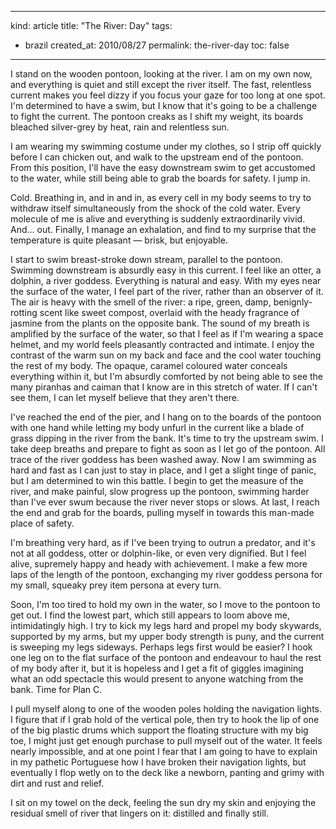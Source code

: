 -----
kind: article
title: "The River: Day"
tags:
- brazil
created_at: 2010/08/27
permalink: the-river-day
toc: false
-----

<p>I stand on the wooden pontoon, looking at the river. I am on my own now, and everything is quiet and still except the river itself. The fast, relentless current makes you feel dizzy if you focus your gaze for too long at one spot. I'm determined to have a swim, but I know that it's going to be a challenge to fight the current. The pontoon creaks as I shift my weight, its boards bleached silver-grey by heat, rain and relentless sun.</p>

<p>I am wearing my swimming costume under my clothes, so I strip off quickly before I can chicken out, and walk to the upstream end of the pontoon. From this position, I'll have the easy downstream swim to get accustomed to the water, while still being able to grab the boards for safety. I jump in.</p>

<p>Cold. Breathing in, and in and in, as every cell in my body seems to try to withdraw itself simultaneously from the shock of the cold water. Every molecule of me is alive and everything is suddenly extraordinarily vivid. And... out. Finally, I manage an exhalation, and find to my surprise that the temperature is quite pleasant &mdash; brisk, but enjoyable.</p>

<p>I start to swim breast-stroke down stream, parallel to the pontoon. Swimming downstream is absurdly easy in this current. I feel like an otter, a dolphin, a river goddess. Everything is natural and easy. With my eyes near the surface of the water, I feel part of the river, rather than an observer of it. The air is heavy with the smell of the river: a ripe, green, damp, benignly-rotting scent like sweet compost, overlaid with the heady fragrance of jasmine from the plants on the opposite bank. The sound of my breath is amplified by the surface of the water, so that I feel as if I'm wearing a space helmet, and my world feels pleasantly contracted and intimate. I enjoy the contrast of the warm sun on my back and face and the cool water touching the rest of my body. The opaque, caramel coloured water conceals everything within it, but I'm absurdly comforted by not being able to see the many piranhas and caiman that I know are in this stretch of water. If I can't see them, I can let myself believe that they aren't there.</p>

<p>I've reached the end of the pier, and I hang on to the boards of the pontoon with one hand while letting my body unfurl in the current like a blade of grass dipping in the river from the bank. It's time to try the upstream swim. I take deep breaths and prepare to fight as soon as I let go of the pontoon. All trace of the river goddess has been washed away. Now I am swimming as hard and fast as I can just to stay in place, and I get a slight tinge of panic, but I am determined to win this battle. I begin to get the measure of the river, and make painful, slow progress up the pontoon, swimming harder than I've ever swum because the river never stops or slows. At last, I reach the end and grab for the boards, pulling myself in towards this man-made place of safety.</p>

<p>I'm breathing very hard, as if I've been trying to outrun a predator, and it's not at all goddess, otter or dolphin-like, or even very dignified. But I feel alive, supremely happy and heady with achievement. I make a few more laps of the length of the pontoon, exchanging my river goddess persona for my small, squeaky prey item persona at every turn.</p>

<p>Soon, I'm too tired to hold my own in the water, so I move to the pontoon to get out. I find the lowest part, which still appears to loom above me, intimidatingly high. I try to kick my legs hard and propel my body skywards, supported by my arms, but my upper body strength is puny, and the current is sweeping my legs sideways. Perhaps legs first would be easier? I hook one leg on to the flat surface of the pontoon and endeavour to haul the rest of my body after it, but it is hopeless and I get a fit of giggles imagining what an odd spectacle this would present to anyone watching from the bank. Time for Plan C.</p>

<p>I pull myself along to one of the wooden poles holding the navigation lights. I figure that if I grab hold of the vertical pole, then try to hook the lip of one of the big plastic drums which support the floating structure with my big toe, I might just get enough purchase to pull myself out of the water. It feels nearly impossible, and at one point I fear that I am going to have to explain in my pathetic Portuguese how I have broken their navigation lights, but eventually I flop wetly on to the deck like a newborn, panting and grimy with dirt and rust and relief.</p>

<p>I sit on my towel on the deck, feeling the sun dry my skin and enjoying the residual smell of river that lingers on it: distilled and finally still.</p>


